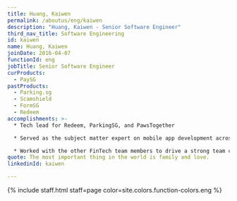 ```yaml
---
title: Huang, Kaiwen
permalink: /aboutus/eng/kaiwen
description: "Huang, Kaiwen - Senior Software Engineer"
third_nav_title: Software Engineering
id: kaiwen
name: Huang, Kaiwen
joinDate: 2016-04-07
functionId: eng
jobTitle: Senior Software Engineer
curProducts:
  - PaySG
pastProducts:
  - Parking.sg
  - Scamshield
  - FormSG
  - Redeem
accomplishments: >-
  * Tech lead for Redeem, ParkingSG, and PawsTogether

  * Served as the subject matter expert on mobile app development across OGP, consulting on multiple products and driving discussions with Apple on OGP organisation accounts

  * Worked with the other FinTech team members to drive a strong team culture of user-centricity, iterativeness, and cross-functional collaboration
quote: The most important thing in the world is family and love.
linkedinId: kaiwen

---
```


{% include staff.html staff=page color=site.colors.function-colors.eng %}
